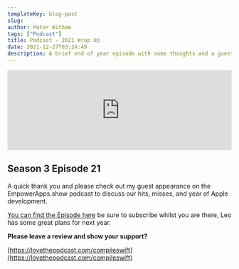 ```yaml
---
templateKey: blog-post
slug:
author: Peter Witham
tags: ["Podcast"]
title: Podcast - 2021 Wrap Up
date: 2021-12-27T03:24:49
description: A brief end of year episode with some thoughts and a guest appearance
---
```


<iframe width="100%" height="180" frameborder="no" scrolling="no" seamless src="https://share.transistor.fm/e/bf1199f0/dark"></iframe>

## Season 3 Episode 21

A quick thank you and please check out my guest appearance on the EmpowerApps.show podcast to discuss our hits, misses, and year of Apple development.

[You can find the Episode here](https://www.empowerapps.show/111) be sure to subscribe whilst you are there, Leo has some great plans for next year.

**Please leave a review and show your support?**

[https://lovethepodcast.com/compileswift](https://lovethepodcast.com/compileswift)
